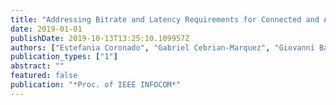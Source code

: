 ```yaml
---
title: "Addressing Bitrate and Latency Requirements for Connected and Autonomous Vehicles"
date: 2019-01-01
publishDate: 2019-10-13T13:25:10.109957Z
authors: ["Estefania Coronado", "Gabriel Cebrian-Marquez", "Giovanni Baggio", "Roberto Riggio"]
publication_types: ["1"]
abstract: ""
featured: false
publication: "*Proc. of IEEE INFOCOM*"
---
```


